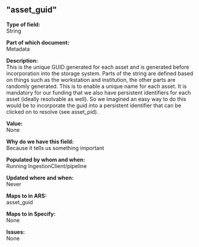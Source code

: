 ## "asset_guid"

**Type of field:**  
String  

**Part of which document:**  
Metadata

**Description:**  
This is the unique GUID generated for each asset and is generated before incorporation into the storage system. Parts of the string are defined based on things such as the workstation and institution, the other parts are randomly generated. This is to enable a unique name for each asset. It is mandatory for our funding that we also have persistent identifiers for each asset (ideally resolvable as well). So we imagined an easy way to do this would be to incorporate the guid into a persistent identifier that can be clicked on to resolve (see asset_pid).

**Value:**  
None

**Why do we have this field:**  
Because it tells us something important  

**Populated by whom and when:**  
Running IngestionClient/pipeline  

**Updated where and when:**  
Never

**Maps to in ARS:**  
asset_guid

**Maps to in Specify:**  
None

**Issues:**  
None

